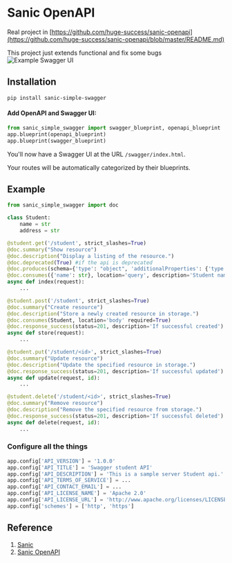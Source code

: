 # Sanic OpenAPI
Real project in [https://github.com/huge-success/sanic-openapi](https://github.com/huge-success/sanic-openapi/blob/master/README.md)

This project just extends functional and fix some bugs
![Example Swagger UI](https://raw.githubusercontent.com/huge-success/sanic-openapi/master/images/code-to-ui.png "Swagger UI")

## Installation
```shell
pip install sanic-simple-swagger
```

#### Add OpenAPI and Swagger UI:
```python
from sanic_simple_swagger import swagger_blueprint, openapi_blueprint
app.blueprint(openapi_blueprint)
app.blueprint(swagger_blueprint)
```

You'll now have a Swagger UI at the URL `/swagger/index.html`.

Your routes will be automatically categorized by their blueprints.

## Example
```python
from sanic_simple_swagger import doc

class Student:
    name = str
    address = str

@student.get('/student', strict_slashes=True)
@doc.summary("Show resource")
@doc.description("Display a listing of the resource.")
@doc.deprecated(True) #if the api is deprecated
@doc.produces(schema={'type': "object", 'additionalProperties': {'type': 'string', 'format': 'string'}}, status=200, description='Success result', content_type='application/json')
@doc.consumes({'name': str}, location='query', description='Student name', example={'name': 'john'})
async def index(request):
    ...

@student.post('/student', strict_slashes=True)
@doc.summary("Create resource")
@doc.description("Store a newly created resource in storage.")
@doc.consumes(Student, location='body' required=True)
@doc.response_success(status=201, description='If successful created')
async def store(request):
    ...

@student.put('/student/<id>', strict_slashes=True)
@doc.summary("Update resource")
@doc.description("Update the specified resource in storage.")
@doc.response_success(status=201, description='If successful updated')
async def update(request, id):
    ...

@student.delete('/student/<id>', strict_slashes=True)
@doc.summary("Remove resource")
@doc.description("Remove the specified resource from storage.")
@doc.response_success(status=201, description='If successful deleted')
async def delete(request, id):
    ...
```

### Configure all the things

```python
app.config['API_VERSION'] = '1.0.0'
app.config['API_TITLE'] = 'Swagger student API'
app.config['API_DESCRIPTION'] = 'This is a sample server Student api.'
app.config['API_TERMS_OF_SERVICE'] = ...
app.config['API_CONTACT_EMAIL'] = ...
app.config['API_LICENSE_NAME'] = 'Apache 2.0'
app.config['API_LICENSE_URL'] = 'http://www.apache.org/licenses/LICENSE-2.0.html'
app.config['schemes'] = ['http', 'https']
```

## Reference
1. [Sanic](https://github.com/huge-success/sanic)
2. [Sanic OpenAPI](https://github.com/huge-success/sanic-openapi)